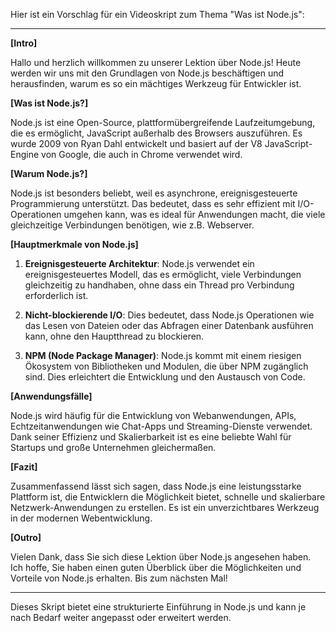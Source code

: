 Hier ist ein Vorschlag für ein Videoskript zum Thema "Was ist Node.js":

---

**[Intro]**

Hallo und herzlich willkommen zu unserer Lektion über Node.js! Heute werden wir uns mit den Grundlagen von Node.js beschäftigen und herausfinden, warum es so ein mächtiges Werkzeug für Entwickler ist.

**[Was ist Node.js?]**

Node.js ist eine Open-Source, plattformübergreifende Laufzeitumgebung, die es ermöglicht, JavaScript außerhalb des Browsers auszuführen. Es wurde 2009 von Ryan Dahl entwickelt und basiert auf der V8 JavaScript-Engine von Google, die auch in Chrome verwendet wird.

**[Warum Node.js?]**

Node.js ist besonders beliebt, weil es asynchrone, ereignisgesteuerte Programmierung unterstützt. Das bedeutet, dass es sehr effizient mit I/O-Operationen umgehen kann, was es ideal für Anwendungen macht, die viele gleichzeitige Verbindungen benötigen, wie z.B. Webserver.

**[Hauptmerkmale von Node.js]**

1. **Ereignisgesteuerte Architektur**: Node.js verwendet ein ereignisgesteuertes Modell, das es ermöglicht, viele Verbindungen gleichzeitig zu handhaben, ohne dass ein Thread pro Verbindung erforderlich ist.

2. **Nicht-blockierende I/O**: Dies bedeutet, dass Node.js Operationen wie das Lesen von Dateien oder das Abfragen einer Datenbank ausführen kann, ohne den Hauptthread zu blockieren.

3. **NPM (Node Package Manager)**: Node.js kommt mit einem riesigen Ökosystem von Bibliotheken und Modulen, die über NPM zugänglich sind. Dies erleichtert die Entwicklung und den Austausch von Code.

**[Anwendungsfälle]**

Node.js wird häufig für die Entwicklung von Webanwendungen, APIs, Echtzeitanwendungen wie Chat-Apps und Streaming-Dienste verwendet. Dank seiner Effizienz und Skalierbarkeit ist es eine beliebte Wahl für Startups und große Unternehmen gleichermaßen.

**[Fazit]**

Zusammenfassend lässt sich sagen, dass Node.js eine leistungsstarke Plattform ist, die Entwicklern die Möglichkeit bietet, schnelle und skalierbare Netzwerk-Anwendungen zu erstellen. Es ist ein unverzichtbares Werkzeug in der modernen Webentwicklung.

**[Outro]**

Vielen Dank, dass Sie sich diese Lektion über Node.js angesehen haben. Ich hoffe, Sie haben einen guten Überblick über die Möglichkeiten und Vorteile von Node.js erhalten. Bis zum nächsten Mal!

---

Dieses Skript bietet eine strukturierte Einführung in Node.js und kann je nach Bedarf weiter angepasst oder erweitert werden.
